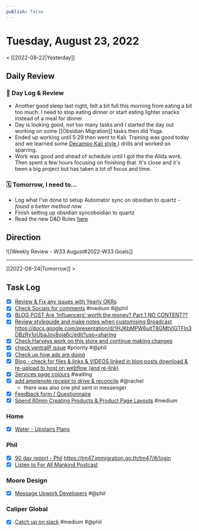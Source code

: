 ```yaml
---
publish: false 
---
```


# Tuesday, August 23, 2022

< [[2022-08-22|Yesterday]]

## Daily Review

### 📕 Day Log & Review
- Another good sleep last night, felt a bit full this morning from eating a bit too much. I need to stop eating dinner or start eating lighter snacks instead of a meal for dinner.
- Day is looking good, not too many tasks and I started the day out working on some [[Obsidian Migration]] tasks then did Yoga.
- Ended up working until 5:29 then went to Kali. Training was good today and we learned some [Decampo Kali style ](https://www.facebook.com/10002542/posts/pfbid0rvP4DG74JV792fhZHFQs3jSXpQAovy6DMhCEisNwTUGApN6DTTRuZBTrv5xUGvpjl/?d=n)) drills and worked on sparring. 
- Work was good and ahead of schedule until I got the the Alida work. Then spent a few hours focusing on finishing that. It's close and it's been a big project but has taken a lot of focus and time. 


### 🗓 Tomorrow, I need to...

- Log what I've done to setup Automator sync on obsidian to quartz - *found a better method now* 
- Finish setting up obsidian syncobsidian to quartz
- Read the new D&D Rules [here](https://media.dndbeyond.com/compendium-images/one-dnd/character-origins/CSWCVV0M4B6vX6E1/UA2022-CharacterOrigins.pdf?icid_source=house-ads&icid_medium=crosspromo&icid_campaign=playtest1) 

## Direction
![[Weekly Review - W33 August#2022-W33 Goals]]


---

[[2022-08-24|Tomorrow]] >

## Task Log
- [x] [Review & Fix any issues with Yearly OKRs](things:///show?id=318tLzm3EunsKpqG6LZ13a)
- [x] [Check Socials for comments](things:///show?id=YVkUkiXDRoEyr3vK7fUSCu) #medium #@phil
- [x] [BLOG POST Are ‘Influencers’ worth the money? Part 1 NO CONTENT??](things:///show?id=QKkPT44GQa8UivozvPxcPs)
- [x] [Review styleguide and make notes when customising Broadcast](things:///show?id=5kwDm9np5ub3tCb6ctxkKu)
	https://docs.google.com/presentation/d/1HJKbMPW6uitT8GMtViGTFIn3DBzRy1oUbaJov8oja6c/edit?usp=sharing
- [x] [Check Harveys work on this store and continue making changes](things:///show?id=R52e3s9o7opf1vM55bEVZK)
- [x] [check ventraIP issue](things:///show?id=4Z3uEPSJekehr6oc6rFdQy) #priority #@phil
- [x] [Check up how ads are doing](things:///show?id=EpAuvCkrp3vdPdozUTFTdQ)
- [x] [Blog - check for files & links & VIDEOS linked in blog posts download & re-upload to host on webflow (and re-link)](things:///show?id=JCrvy7bHpUczSqSAwXcsdy)
- [x] [Services page colours](things:///show?id=WGWKuiZcmFed75D5ocgksc) #waiting
- [x] [add amplenote receipt to drive & reconcile](things:///show?id=41tpqVYLtuUfj99BAGjGHE) #@rachel
	- there was also one phil sent in messenger
- [x] [Feedback form / Questionnaire](things:///show?id=W9Ey2YegsjB8vFqQraTrHE)
- [x] [Spend 60min Creating Products & Product Page Layouts](things:///show?id=33BovJFWuPxX4r5umUKQgT) #medium
### Home
- [x] [Water - Upstairs Plans](things:///show?id=Ku1CHJncAMRgGadFrFZzWY)
### Phil
- [x] [90 day report - Phil](things:///show?id=TXBex8oEdMoe1XDsAmmN8d)
	https://tm47.immigration.go.th/tm47/#/login
- [x] [Listen to For All Mankind Postcast](things:///show?id=6gCsYRypH3vDmjgBhyBcvA)
### Moore Design
- [x] [Message Upwork Developers](things:///show?id=LXvaPJafmrfqsehUMm5Gqu) #@phil
### Caliper Global
- [x] [Catch up on slack](things:///show?id=CLEHi1UFVfrq5hsg9yZr9T) #medium #@phil